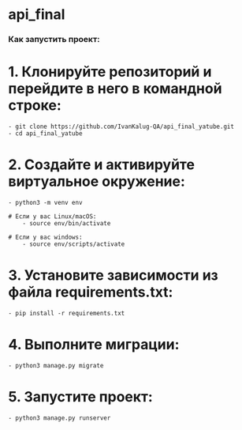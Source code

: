 # api_final

### Как запустить проект:

# 1. Клонируйте репозиторий и перейдите в него в командной строке:
    - git clone https://github.com/IvanKalug-QA/api_final_yatube.git
    - cd api_final_yatube

# 2. Создайте и активируйте виртуальное окружение:
    - python3 -m venv env

    # Если у вас Linux/macOS:
        - source env/bin/activate

    # Если у вас windows:
        - source env/scripts/activate

# 3. Установите зависимости из файла requirements.txt:
    - pip install -r requirements.txt

# 4. Выполните миграции:
    - python3 manage.py migrate

# 5. Запустите проект:
    - python3 manage.py runserver
